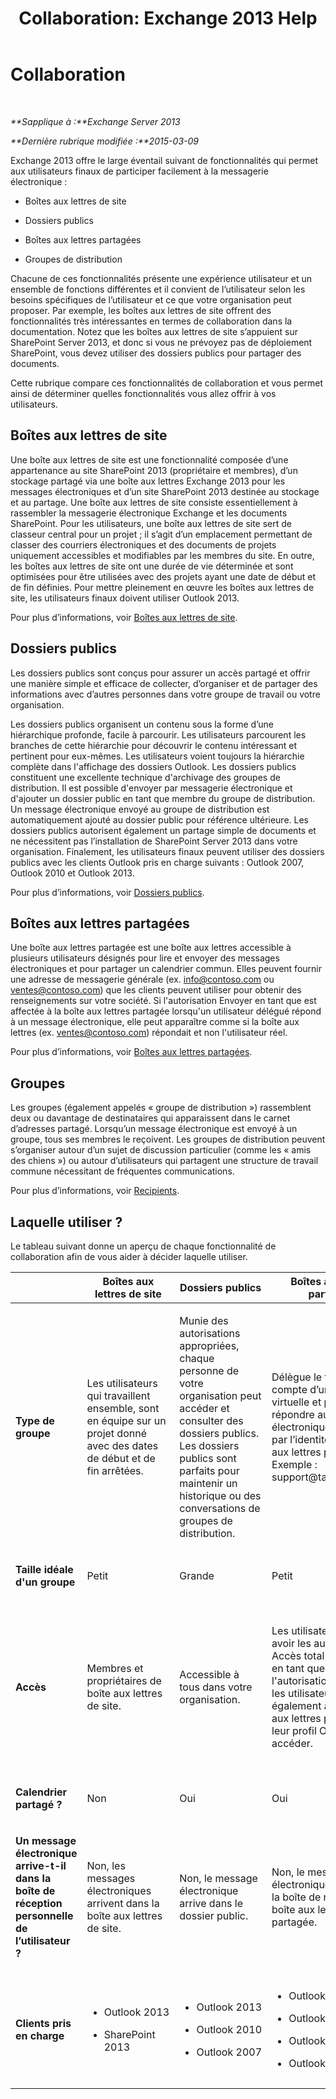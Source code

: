 ﻿---
title: 'Collaboration: Exchange 2013 Help'
TOCTitle: Collaboration
ms:assetid: f45c1be1-2a66-4610-a28d-4adc6d212769
ms:mtpsurl: https://technet.microsoft.com/fr-fr/library/JJ218725(v=EXCHG.150)
ms:contentKeyID: 50479564
ms.date: 04/24/2018
mtps_version: v=EXCHG.150
ms.translationtype: HT
---

# Collaboration

 

_**Sapplique à :**Exchange Server 2013_

_**Dernière rubrique modifiée :**2015-03-09_

Exchange 2013 offre le large éventail suivant de fonctionnalités qui permet aux utilisateurs finaux de participer facilement à la messagerie électronique :

  - Boîtes aux lettres de site

  - Dossiers publics

  - Boîtes aux lettres partagées

  - Groupes de distribution

Chacune de ces fonctionnalités présente une expérience utilisateur et un ensemble de fonctions différentes et il convient de l’utilisateur selon les besoins spécifiques de l’utilisateur et ce que votre organisation peut proposer. Par exemple, les boîtes aux lettres de site offrent des fonctionnalités très intéressantes en termes de collaboration dans la documentation. Notez que les boîtes aux lettres de site s’appuient sur SharePoint Server 2013, et donc si vous ne prévoyez pas de déploiement SharePoint, vous devez utiliser des dossiers publics pour partager des documents.

Cette rubrique compare ces fonctionnalités de collaboration et vous permet ainsi de déterminer quelles fonctionnalités vous allez offrir à vos utilisateurs.

## Boîtes aux lettres de site

Une boîte aux lettres de site est une fonctionnalité composée d’une appartenance au site SharePoint 2013 (propriétaire et membres), d’un stockage partagé via une boîte aux lettres Exchange 2013 pour les messages électroniques et d’un site SharePoint 2013 destinée au stockage et au partage. Une boîte aux lettres de site consiste essentiellement à rassembler la messagerie électronique Exchange et les documents SharePoint. Pour les utilisateurs, une boîte aux lettres de site sert de classeur central pour un projet ; il s’agit d’un emplacement permettant de classer des courriers électroniques et des documents de projets uniquement accessibles et modifiables par les membres du site. En outre, les boîtes aux lettres de site ont une durée de vie déterminée et sont optimisées pour être utilisées avec des projets ayant une date de début et de fin définies. Pour mettre pleinement en œuvre les boîtes aux lettres de site, les utilisateurs finaux doivent utiliser Outlook 2013.

Pour plus d’informations, voir [Boîtes aux lettres de site](site-mailboxes-exchange-2013-help.md).

## Dossiers publics

Les dossiers publics sont conçus pour assurer un accès partagé et offrir une manière simple et efficace de collecter, d’organiser et de partager des informations avec d’autres personnes dans votre groupe de travail ou votre organisation.

Les dossiers publics organisent un contenu sous la forme d’une hiérarchique profonde, facile à parcourir. Les utilisateurs parcourent les branches de cette hiérarchie pour découvrir le contenu intéressant et pertinent pour eux-mêmes. Les utilisateurs voient toujours la hiérarchie complète dans l'affichage des dossiers Outlook. Les dossiers publics constituent une excellente technique d'archivage des groupes de distribution. Il est possible d'envoyer par messagerie électronique et d'ajouter un dossier public en tant que membre du groupe de distribution. Un message électronique envoyé au groupe de distribution est automatiquement ajouté au dossier public pour référence ultérieure. Les dossiers publics autorisent également un partage simple de documents et ne nécessitent pas l’installation de SharePoint Server 2013 dans votre organisation. Finalement, les utilisateurs finaux peuvent utiliser des dossiers publics avec les clients Outlook pris en charge suivants : Outlook 2007, Outlook 2010 et Outlook 2013.

Pour plus d’informations, voir [Dossiers publics](public-folders-exchange-2013-help.md).

## Boîtes aux lettres partagées

Une boîte aux lettres partagée est une boîte aux lettres accessible à plusieurs utilisateurs désignés pour lire et envoyer des messages électroniques et pour partager un calendrier commun. Elles peuvent fournir une adresse de messagerie générale (ex. info@contoso.com ou ventes@contoso.com) que les clients peuvent utiliser pour obtenir des renseignements sur votre société. Si l'autorisation Envoyer en tant que est affectée à la boîte aux lettres partagée lorsqu'un utilisateur délégué répond à un message électronique, elle peut apparaître comme si la boîte aux lettres (ex. ventes@contoso.com) répondait et non l'utilisateur réel.

Pour plus d’informations, voir [Boîtes aux lettres partagées](shared-mailboxes-exchange-2013-help.md).

## Groupes

Les groupes (également appelés « groupe de distribution ») rassemblent deux ou davantage de destinataires qui apparaissent dans le carnet d’adresses partagé. Lorsqu’un message électronique est envoyé à un groupe, tous ses membres le reçoivent. Les groupes de distribution peuvent s’organiser autour d’un sujet de discussion particulier (comme les « amis des chiens ») ou autour d’utilisateurs qui partagent une structure de travail commune nécessitant de fréquentes communications.

Pour plus d’informations, voir [Recipients](recipients-exchange-2013-help.md).

## Laquelle utiliser ?

Le tableau suivant donne un aperçu de chaque fonctionnalité de collaboration afin de vous aider à décider laquelle utiliser.


<table>
<colgroup>
<col style="width: 20%" />
<col style="width: 20%" />
<col style="width: 20%" />
<col style="width: 20%" />
<col style="width: 20%" />
</colgroup>
<thead>
<tr class="header">
<th></th>
<th>Boîtes aux lettres de site</th>
<th>Dossiers publics</th>
<th>Boîtes aux lettres partagées</th>
<th>Groupes</th>
</tr>
</thead>
<tbody>
<tr class="odd">
<td><p><strong>Type de groupe</strong></p></td>
<td><p>Les utilisateurs qui travaillent ensemble, sont en équipe sur un projet donné avec des dates de début et de fin arrêtées.</p></td>
<td><p>Munie des autorisations appropriées, chaque personne de votre organisation peut accéder et consulter des dossiers publics. Les dossiers publics sont parfaits pour maintenir un historique ou des conversations de groupes de distribution.</p></td>
<td><p>Délègue le travail pour le compte d’une identité virtuelle et peuvent répondre aux messages électroniques partagés par l’identité de la boîte aux lettres partagée. Exemple : support@tailspintoys.com</p></td>
<td><p>Utilisateurs devant envoyer un message électronique à un groupe de destinataires partageant des intérêts ou des caractéristiques communs.</p></td>
</tr>
<tr class="even">
<td><p><strong>Taille idéale d'un groupe</strong></p></td>
<td><p>Petit</p></td>
<td><p>Grande</p></td>
<td><p>Petit</p></td>
<td><p>Grande</p></td>
</tr>
<tr class="odd">
<td><p><strong>Accès</strong></p></td>
<td><p>Membres et propriétaires de boîte aux lettres de site.</p></td>
<td><p>Accessible à tous dans votre organisation.</p></td>
<td><p>Les utilisateurs peuvent avoir les autorisations Accès total et/ou Envoyer en tant que. S'ils ont l'autorisation Accès total, les utilisateurs doivent également ajouter la boîte aux lettres partagée à leur profil Outlook pour y accéder.</p></td>
<td><p>Pour les groupes de distribution, il faut ajouter les membres manuellement. Pour les groupes de distribution dynamiques, les membres sont ajoutés d'après des critères de filtrage.</p></td>
</tr>
<tr class="even">
<td><p><strong>Calendrier partagé ?</strong></p></td>
<td><p>Non</p></td>
<td><p>Oui</p></td>
<td><p>Oui</p></td>
<td><p>Non</p></td>
</tr>
<tr class="odd">
<td><p><strong>Un message électronique arrive-t-il dans la boîte de réception personnelle de l’utilisateur ?</strong></p></td>
<td><p>Non, les messages électroniques arrivent dans la boîte aux lettres de site.</p></td>
<td><p>Non, le message électronique arrive dans le dossier public.</p></td>
<td><p>Non, le message électronique arrive dans la boîte de réception de la boîte aux lettres partagée.</p></td>
<td><p>Oui. Le message électronique arrive dans la boîte de réception d’un membre du groupe de distribution.</p></td>
</tr>
<tr class="even">
<td><p><strong>Clients pris en charge</strong></p></td>
<td><ul>
<li><p>Outlook 2013</p></li>
<li><p>SharePoint 2013</p></li>
</ul></td>
<td><ul>
<li><p>Outlook 2013</p></li>
<li><p>Outlook 2010</p></li>
<li><p>Outlook 2007</p></li>
</ul></td>
<td><ul>
<li><p>Outlook 2013</p></li>
<li><p>Outlook Web App</p></li>
<li><p>Outlook 2010</p></li>
<li><p>Outlook 2007</p></li>
</ul></td>
<td><ul>
<li><p>Outlook 2013</p></li>
<li><p>Outlook Web App</p></li>
<li><p>Outlook 2010</p></li>
<li><p>Outlook 2007</p></li>
</ul></td>
</tr>
</tbody>
</table>

